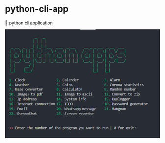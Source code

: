 # python-cli-app
🔴 python cli application

<img src="https://github.com/Erfan-Salimi/python-cli-app/blob/master/images/cli-python.png" alt="Python CLI app" style="text-align: center">
